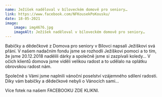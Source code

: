 ```yaml
---
name: Ježíšek naděloval v bíloveckém domově pro seniory…
link: https://www.facebook.com/NFKousekPoKousku/
date: 18-05-2021
image:
    image: img4676.jpg
    imageAlt: Ježíšek naděloval v bíloveckém domově pro seniory…
---
```

Babičky a dědečkové z Domova pro seniory v Bílovci napsali Ježíškovi svá přání. V našem nadačním fondu jsme se rozhodli Ježíškovi pomoci a to tím, že jsme 20.12.2018 nadělili dárky a společně jsme si zazpívali koledy… V očích klientů domova jsme viděli velikou radost a to udělalo na oplátku obrovskou radost nám.

Společně s Vámi jsme naplnili vánoční poselství vzájemného sdílení radosti. Díky vám babičky a dědečkové nebyli o Vánocích sami&#8230;

Více fotek na našem FACEBOOKU ZDE KLIKNI.
